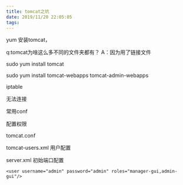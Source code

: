 ```yaml
---
title: tomcat之坑
date: 2019/11/20 22:05:05
tags:
---
```



yum 安装tomcat，

  


q:tomcat为啥这么多不同的文件夹都有？ A：因为用了链接文件

  


sudo yum install tomcat

sudo yum install tomcat-webapps tomcat-admin-webapps

  


iptable

无法连接

  


常用conf

  


配置权限

tomcat.conf

tomcat-users.xml 用户配置

server.xml 初始端口配置

  


<tomcat-users>

    <user username="admin" password="admin" roles="manager-gui,admin-gui"/>

</tomcat-users>

  


  


